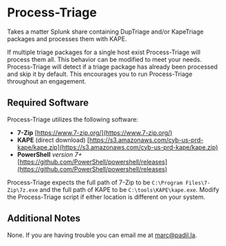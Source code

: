 # Process-Triage

Takes a matter Splunk share containing DupTriage and/or KapeTriage packages and processes them with KAPE.

If multiple triage packages for a single host exist Process-Triage will process them all. This behavior can be modified to meet your needs. Process-Triage will detect if a triage package has already been processed and skip it by default. This encourages you to run Process-Triage throughout an engagement.

## Required Software

Process-Triage utilizes the following software:

- **7-Zip** [https://www.7-zip.org/](https://www.7-zip.org/)
- **KAPE** (direct download) [https://s3.amazonaws.com/cyb-us-prd-kape/kape.zip](https://s3.amazonaws.com/cyb-us-prd-kape/kape.zip)
- **PowerShell** *version 7+* [https://github.com/PowerShell/powershell/releases](https://github.com/PowerShell/powershell/releases)

Process-Triage expects the full path of 7-Zip to be `C:\Program Files\7-Zip\7z.exe` and the full path of KAPE to be `C:\tools\KAPE\kape.exe`. Modify the Process-Triage script if either location is different on your system.

## Additional Notes

None. If you are having trouble you can email me at [marc@padil.la](mailto:marc@padil.la).

